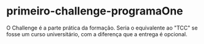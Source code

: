 # primeiro-challenge-programaOne
O Challenge é a parte prática da formação. Seria o equivalente ao "TCC" se fosse um curso universitário, com a diferença que a entrega é opcional. 
